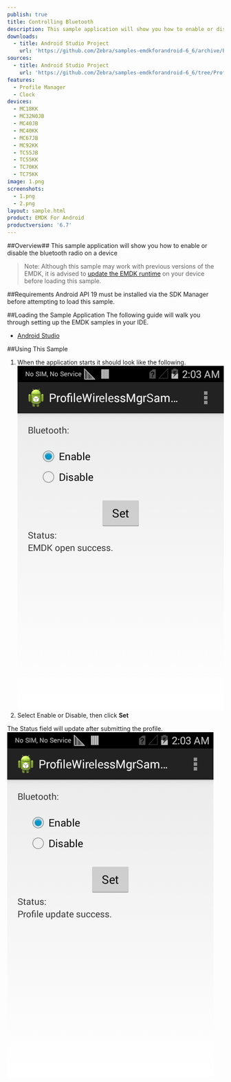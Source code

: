 ```yaml
---
publish: true
title: Controlling Bluetooth
description: This sample application will show you how to enable or disable the bluetooth radio on a device.
downloads:
  - title: Android Studio Project
    url: 'https://github.com/Zebra/samples-emdkforandroid-6_6/archive/ProfileWirelessMgrSample1.zip'
sources:
  - title: Android Studio Project
    url: 'https://github.com/Zebra/samples-emdkforandroid-6_6/tree/ProfileWirelessMgrSample1'
features:
  - Profile Manager
  - Clock
devices:
  - MC18KK
  - MC32N0JB
  - MC40JB
  - MC40KK
  - MC67JB
  - MC92KK
  - TC55JB
  - TC55KK
  - TC70KK
  - TC75KK
image: 1.png
screenshots:
  - 1.png
  - 2.png
layout: sample.html
product: EMDK For Android
productversion: '6.7'
---
```


##Overview##
This sample application will show you how to enable or disable the bluetooth radio on a device

>Note: Although this sample may work with previous versions of the EMDK, it is advised to [update the EMDK runtime](../../guide/setupDevice/) on your device before loading this sample.

##Requirements
Android API 19 must be installed via the SDK Manager before attempting to load this sample.

##Loading the Sample Application
The following guide will walk you through setting up the EMDK samples in your IDE.

* [Android Studio](/emdk-for-android/6-7/guide/emdksamples_androidstudio)


##Using This Sample
1. When the application starts it should look like the following.  
  ![img](wireless1.png)  
2. Select Enable or Disable, then click **Set**
  
  The Status field will update after submitting the profile.
  ![img](wireless2.png)




















